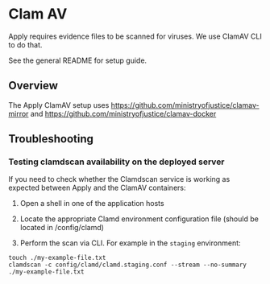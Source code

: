 # Clam AV

Apply requires evidence files to be scanned for viruses. We use ClamAV CLI to do that.

See the general README for setup guide.

## Overview

The Apply ClamAV setup uses <https://github.com/ministryofjustice/clamav-mirror> and <https://github.com/ministryofjustice/clamav-docker>

## Troubleshooting

### Testing clamdscan availability on the deployed server

If you need to check whether the Clamdscan service is working as expected between Apply and the ClamAV containers:

1. Open a shell in one of the application hosts

2. Locate the appropriate Clamd environment configuration file (should be located in /config/clamd)

3. Perform the scan via CLI. For example in the `staging` environment:

```
touch ./my-example-file.txt
clamdscan -c config/clamd/clamd.staging.conf --stream --no-summary ./my-example-file.txt
```
